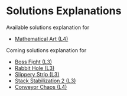 # Solutions Explanations

Available solutions explanation for
* [Mathematical Art (L4)](l4_mathematical_art.md)

Coming solutions explanation for
* [Boss Fight (L3)](l3_boss_fight.md)
* [Rabbit Hole (L3)](l3_rabbit_hole2.md)
* [Slippery Strip (L3)](l3_slippery_strip.md)
* [Stack Stabilization 2 (L3)](l3_stack_stabilization2.md)
* [Conveyor Chaos (L4)](l4_conveyor_chaos.md)
